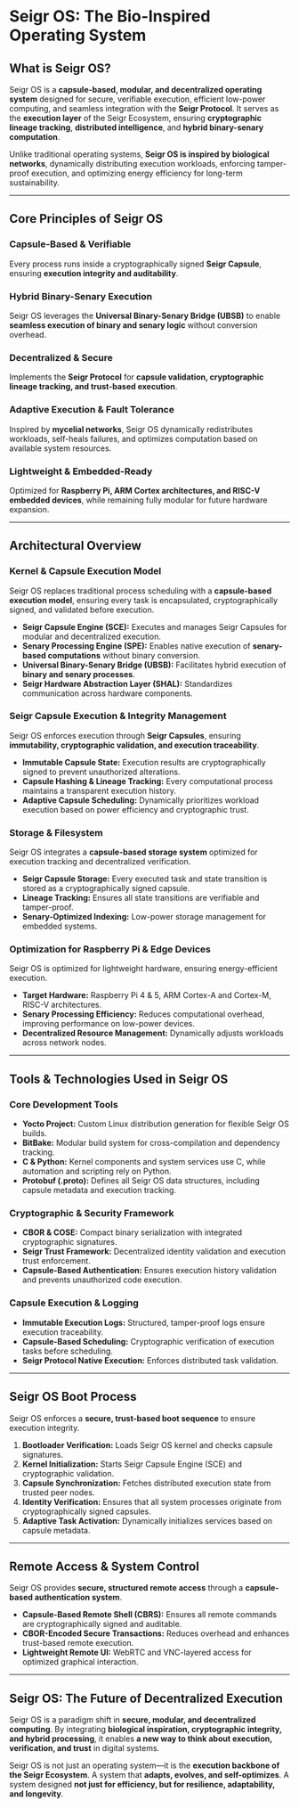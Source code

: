 # **Seigr OS: The Bio-Inspired Operating System**

## **What is Seigr OS?**

Seigr OS is a **capsule-based, modular, and decentralized operating system** designed for secure, verifiable execution, efficient low-power computing, and seamless integration with the **Seigr Protocol**. It serves as the **execution layer** of the Seigr Ecosystem, ensuring **cryptographic lineage tracking**, **distributed intelligence**, and **hybrid binary-senary computation**.

Unlike traditional operating systems, **Seigr OS is inspired by biological networks**, dynamically distributing execution workloads, enforcing tamper-proof execution, and optimizing energy efficiency for long-term sustainability.

---

## **Core Principles of Seigr OS**

### **Capsule-Based & Verifiable**
Every process runs inside a cryptographically signed **Seigr Capsule**, ensuring **execution integrity and auditability**.

### **Hybrid Binary-Senary Execution**
Seigr OS leverages the **Universal Binary-Senary Bridge (UBSB)** to enable **seamless execution of binary and senary logic** without conversion overhead.

### **Decentralized & Secure**
Implements the **Seigr Protocol** for **capsule validation, cryptographic lineage tracking, and trust-based execution**.

### **Adaptive Execution & Fault Tolerance**
Inspired by **mycelial networks**, Seigr OS dynamically redistributes workloads, self-heals failures, and optimizes computation based on available system resources.

### **Lightweight & Embedded-Ready**
Optimized for **Raspberry Pi, ARM Cortex architectures, and RISC-V embedded devices**, while remaining fully modular for future hardware expansion.

---

## **Architectural Overview**

### **Kernel & Capsule Execution Model**
Seigr OS replaces traditional process scheduling with a **capsule-based execution model**, ensuring every task is encapsulated, cryptographically signed, and validated before execution.

- **Seigr Capsule Engine (SCE):** Executes and manages Seigr Capsules for modular and decentralized execution.
- **Senary Processing Engine (SPE):** Enables native execution of **senary-based computations** without binary conversion.
- **Universal Binary-Senary Bridge (UBSB):** Facilitates hybrid execution of **binary and senary processes**.
- **Seigr Hardware Abstraction Layer (SHAL):** Standardizes communication across hardware components.

### **Seigr Capsule Execution & Integrity Management**
Seigr OS enforces execution through **Seigr Capsules**, ensuring **immutability, cryptographic validation, and execution traceability**.

- **Immutable Capsule State:** Execution results are cryptographically signed to prevent unauthorized alterations.
- **Capsule Hashing & Lineage Tracking:** Every computational process maintains a transparent execution history.
- **Adaptive Capsule Scheduling:** Dynamically prioritizes workload execution based on power efficiency and cryptographic trust.

### **Storage & Filesystem**
Seigr OS integrates a **capsule-based storage system** optimized for execution tracking and decentralized verification.

- **Seigr Capsule Storage:** Every executed task and state transition is stored as a cryptographically signed capsule.
- **Lineage Tracking:** Ensures all state transitions are verifiable and tamper-proof.
- **Senary-Optimized Indexing:** Low-power storage management for embedded systems.

### **Optimization for Raspberry Pi & Edge Devices**
Seigr OS is optimized for lightweight hardware, ensuring energy-efficient execution.

- **Target Hardware:** Raspberry Pi 4 & 5, ARM Cortex-A and Cortex-M, RISC-V architectures.
- **Senary Processing Efficiency:** Reduces computational overhead, improving performance on low-power devices.
- **Decentralized Resource Management:** Dynamically adjusts workloads across network nodes.

---

## **Tools & Technologies Used in Seigr OS**

### **Core Development Tools**

- **Yocto Project:** Custom Linux distribution generation for flexible Seigr OS builds.
- **BitBake:** Modular build system for cross-compilation and dependency tracking.
- **C & Python:** Kernel components and system services use C, while automation and scripting rely on Python.
- **Protobuf (.proto):** Defines all Seigr OS data structures, including capsule metadata and execution tracking.

### **Cryptographic & Security Framework**

- **CBOR & COSE:** Compact binary serialization with integrated cryptographic signatures.
- **Seigr Trust Framework:** Decentralized identity validation and execution trust enforcement.
- **Capsule-Based Authentication:** Ensures execution history validation and prevents unauthorized code execution.

### **Capsule Execution & Logging**

- **Immutable Execution Logs:** Structured, tamper-proof logs ensure execution traceability.
- **Capsule-Based Scheduling:** Cryptographic verification of execution tasks before scheduling.
- **Seigr Protocol Native Execution:** Enforces distributed task validation.

---

## **Seigr OS Boot Process**
Seigr OS enforces a **secure, trust-based boot sequence** to ensure execution integrity.

1. **Bootloader Verification:** Loads Seigr OS kernel and checks capsule signatures.
2. **Kernel Initialization:** Starts Seigr Capsule Engine (SCE) and cryptographic validation.
3. **Capsule Synchronization:** Fetches distributed execution state from trusted peer nodes.
4. **Identity Verification:** Ensures that all system processes originate from cryptographically signed capsules.
5. **Adaptive Task Activation:** Dynamically initializes services based on capsule metadata.

---

## **Remote Access & System Control**
Seigr OS provides **secure, structured remote access** through a **capsule-based authentication system**.

- **Capsule-Based Remote Shell (CBRS):** Ensures all remote commands are cryptographically signed and auditable.
- **CBOR-Encoded Secure Transactions:** Reduces overhead and enhances trust-based remote execution.
- **Lightweight Remote UI:** WebRTC and VNC-layered access for optimized graphical interaction.

---

## **Seigr OS: The Future of Decentralized Execution**
Seigr OS is a paradigm shift in **secure, modular, and decentralized computing**. By integrating **biological inspiration, cryptographic integrity, and hybrid processing**, it enables **a new way to think about execution, verification, and trust** in digital systems.

Seigr OS is not just an operating system—it is the **execution backbone of the Seigr Ecosystem**. A system that **adapts, evolves, and self-optimizes**. A system designed **not just for efficiency, but for resilience, adaptability, and longevity**.